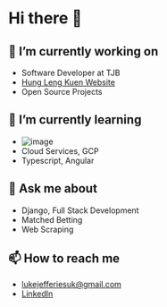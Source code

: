 # Hi there 👋

## 🔭 I’m currently working on
- Software Developer at TJB
- [Hung Leng Kuen Website](https://www.hlksoton.co.uk)
- Open Source Projects

## 🌱 I’m currently learning
- ![image](https://www.codewars.com/users/jefferies917/badges/small)
- Cloud Services, GCP
- Typescript, Angular

## 💬 Ask me about
- Django, Full Stack Development
- Matched Betting
- Web Scraping

## 📫 How to reach me
- lukejefferiesuk@gmail.com
- [LinkedIn](https://www.linkedin.com/in/jefferies917/)

<!--
**jefferies917/jefferies917** is a ✨ _special_ ✨ repository because its `README.md` (this file) appears on your GitHub profile.

Here are some ideas to get you started:

- 🔭 I’m currently working on ...
- 🌱 I’m currently learning ...
- 👯 I’m looking to collaborate on ...
- 🤔 I’m looking for help with ...
- 💬 Ask me about ...
- 📫 How to reach me: ...
- 😄 Pronouns: ...
- ⚡ Fun fact: ...
-->

